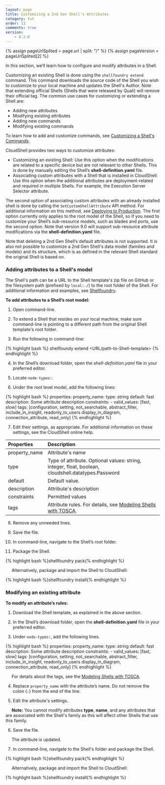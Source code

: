 ```yaml
---
layout: page
title: Customizing a 2nd Gen Shell's Attributes
category: tut
order: 13
comments: true
version:
    - 8.2.0
---
```


{% assign pageUrlSplited = page.url | split: "/" %}
{% assign pageVersion = pageUrlSplited[2] %}

In this section, we’ll learn how to configure and modify attributes in a Shell.

Customizing an existing Shell is done using the `shellfoundry extend` command. This command downloads the source code of the Shell you wish to customize to your local machine and updates the Shell's Author. Note that extending official Shells (Shells that were released by Quali) will remove their official tag. The common use cases for customizing or extending a Shell are:
* Adding new attributes
* Modifying existing attributes
* Adding new commands
* Modifying existing commands

To learn how to add and customize commands, see [Customizing a Shell's Commands]({{site.baseurl}}/reference/{{pageVersion}}/quali-shell-framework.html).

CloudShell provides two ways to customize attributes:
* Customizing an existing Shell: Use this option when the modifications are related to a specific device but are not relevant to other Shells. 
This is done by manually editing the Shell’s **shell-definition.yaml** file.
* Associating custom attributes with a Shell that is installed in CloudShell: Use this option when the additional attributes are deployment-related and required in multiple Shells. For example, the Execution Server Selector attribute. 

The second option of associating custom attributes with an already installed shell is done by calling the `SetCustomShellAttribute` API method. For additional information on this method, see [Deploying to Production]({{site.baseurl}}/shells/{{pageVersion}}/deploying-to-production.html).
The first option currently only applies to the root model of the Shell, so if you need to customize your Shell’s sub-resource models, such as blades and ports, use the second option. Note that version 9.0 will support sub-resource attribute modifications via the **shell-definition.yaml** file.

Note that deleting a 2nd Gen Shell’s default attributes is not supported. It is also not possible to customize a 2nd Gen Shell's data model (families and models) and its structure, which is as defined in the relevant Shell standard the original Shell is based on.



### Adding attributes to a Shell's model

The Shell's path can be a URL to the Shell template's zip file on GitHub or the filesystem path (prefixed by `local:./`) to the root folder of the Shell. For additional information and examples, see [Shellfoundry]({{site.baseurl}}/reference/{{pageVersion}}/shellfoundry-intro.html).

**To add attributes to a Shell’s root model:**

1) Open command-line.

2) To extend a Shell that resides on your local machine, make sure command-line is pointing to a different path from the original Shell template's root folder.

3) Run the following in command-line:

{% highlight bash %}
shellfoundy extend <URL/path-to-Shell-template>
{% endhighlight %}

4) In the Shell’s download folder, open the _shell-definition.yaml_ file in your preferred editor.

5) Locate `node-types:`.

6) Under the root level model, add the following lines:

{% highlight bash %}
    properties:
     property_name:
       type: string
       default: fast
       description: Some attribute description
       constraints:
         - valid_values: [fast, slow]
       tags: [configuration, setting, not_searchable, abstract_filter, include_in_insight, readonly_to_users display_in_diagram, connection_attribute, read_only]
{% endhighlight %}
  
7) Edit their settings, as appropriate. For  additional information on these settings, see the CloudShell online help.

|  Properties        |  Description 
|  :----------------   | :----------------------------------------------------------------- |            
|  property_name     |  Attribute's name                        |
|  type            |   Type of attribute. Optional values: string, integer, float, boolean, cloudshell.datatypes.Password  |
|  default       |  Default value.                           |
|  description          |  Attribute's description                                   |
|  constraints              |  Permitted values       |
|  tags              |  Attribute rules. For details, see [Modeling Shells with TOSCA]({{site.baseurl}}/shells/{{pageVersion}}/modeling-the-shell.html).            |

8) Remove any unneeded lines.

9) Save the file.

10) In command-line, navigate to the Shell’s root folder.

11) Package the Shell.

{% highlight bash %}shellfoundry pack{% endhighlight %}

&nbsp;&nbsp;&nbsp;&nbsp;&nbsp;Alternatively, package and import the Shell to CloudShell:

{% highlight bash %}shellfoundry install{% endhighlight %}




### Modifying an existing attribute

**To modify an attribute’s rules:**

1) Download the Shell template, as explained in the above section.

2) In the Shell’s download folder, open the **shell-definition.yaml** file in your preferred editor.

3) Under `node-types:`, add the following lines.

{% highlight bash %}
    properties:
     property_name:
       type: string
       default: fast
       description: Some attribute description
       constraints:
         - valid_values: [fast, slow]
       tags: [configuration, setting, not_searchable, abstract_filter, include_in_insight, readonly_to_users display_in_diagram, connection_attribute, read_only]
{% endhighlight %}

&nbsp;&nbsp;&nbsp;&nbsp;&nbsp;For details about the tags, see the [Modeling Shells with TOSCA]({{site.baseurl}}/shells/{{pageVersion}}/modeling-the-shell.html).

4) Replace `property_name` with the attribute’s name. Do not remove the colon (`:`} from the end of the line.

5) Edit the attribute's settings. 

&nbsp;&nbsp;&nbsp;&nbsp;&nbsp;**Note:** You cannot modify attributes **type**, **name**, and any attributes that are associated with the Shell's family as this will affect other Shells that use this family.

6) Save the file.

&nbsp;&nbsp;&nbsp;&nbsp;&nbsp;The attribute is updated.

7) In command-line, navigate to the Shell's folder and package the Shell.

{% highlight bash %}shellfoundry pack{% endhighlight %}

&nbsp;&nbsp;&nbsp;&nbsp;&nbsp;Alternatively, package and import the Shell to CloudShell:

{% highlight bash %}shellfoundry install{% endhighlight %}
